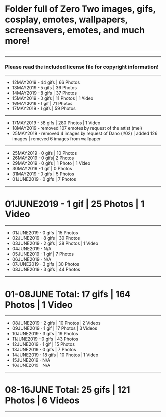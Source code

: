 # Folder full of Zero Two images, gifs, cosplay, emotes, wallpapers, screensavers, emotes, and much more!
---
---
### Please read the included license file for copyright information!
---
- 12MAY2019 - 44 gifs | 66 Photos
- 13MAY2019 - 5 gifs | 36 Photos
- 14MAY2019 - 8 gifs | 37 Photos
- 15MAY2019 - 0 gifs | 11 Photos | 1 Video
- 16MAY2019 - 1 gif | 71 Photos
- 17MAY2019 - 1 gifs | 59 Photos

---
- 17MAY2019 - 58 gifs | 280 Photos | 1 Video
- 18MAY2019 - removed 107 emotes by request of the artist (mel)
- 25MAY2019 - removed 4 images by request of Dano (r/02) | added 126 images | removed 6 images from wallpaper 

---
- 25MAY2019 - 0 gifs | 10 Photos
- 26MAY2019 - 0 gifs| 2 Photos
- 29MAY2019 - 0 gifs | 1 Photo | 1 Video
- 30MAY2019 - 1 gif | 0 Photos
- 31MAY2019 - 0 gifs | 5 Photos
- 01JUNE2019 - 0 gifs | 7 Photos

---
# 01JUNE2019 - 1 gif | 25 Photos | 1 Video

---
- 01JUNE2019 - 0 gifs | 15 Photos
- 02JUNE2019 - 8 gifs | 30 Photos
- 03JUNE2019 - 2 gifs | 38 Photos | 1 Video
- 04JUNE2019 - N/A
- 05JUNE2019 - 1 gif | 7 Photos
- 06JUNE2019 - N/A
- 07JUNE2019 - 3 gifs | 30 Photos
- 08JUNE2019 - 3 gifs | 44 Photos

---
# 01-08JUNE Total: 17 gifs | 164 Photos | 1 Video

---
- 08JUNE2019 - 2 gifs | 10 Photos | 2 Videos
- 09JUNE2019 - 1 gif | 17 Photos | 3 Videos
- 10JUNE2019 - 3 gifs | 19 Photos
- 11JUNE2019 - 0 gifs | 43 Photos
- 12JUNE2019 - 1 gif | 15 Photos
- 13JUNE2019 - 0 gifs | 7 Photos
- 14JUNE2019 - 18 gifs | 10 Photos | 1 Video
- 15JUNE2019 - N/A
- 16JUNE2019 - N/A

---
# 08-16JUNE Total: 25 gifs | 121 Photos | 6 Videos

---


